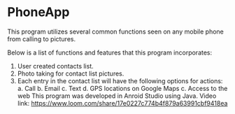 # PhoneApp
This program utilizes several common functions seen on any mobile phone from calling to pictures.

Below is a list of functions and features that this program incorporates:
  1. User created contacts list.
  2. Photo taking for contact list pictures.
  3. Each entry in the contact list will have the following options for actions:
    a. Call
    b. Email
    c. Text
    d. GPS locations on Google Maps
    c. Access to the web
This program was developed in Anroid Studio using Java.
Video link: https://www.loom.com/share/17e0227c774b4f879a63991cbf9418ea
